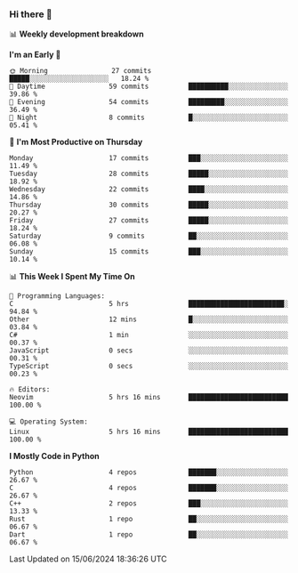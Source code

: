 ### Hi there 👋

📊 **Weekly development breakdown**
<!--START_SECTION:waka-->
**I'm an Early 🐤** 

```text
🌞 Morning                27 commits          █████░░░░░░░░░░░░░░░░░░░░   18.24 % 
🌆 Daytime                59 commits          ██████████░░░░░░░░░░░░░░░   39.86 % 
🌃 Evening                54 commits          █████████░░░░░░░░░░░░░░░░   36.49 % 
🌙 Night                  8 commits           █░░░░░░░░░░░░░░░░░░░░░░░░   05.41 % 
```
📅 **I'm Most Productive on Thursday** 

```text
Monday                   17 commits          ███░░░░░░░░░░░░░░░░░░░░░░   11.49 % 
Tuesday                  28 commits          █████░░░░░░░░░░░░░░░░░░░░   18.92 % 
Wednesday                22 commits          ████░░░░░░░░░░░░░░░░░░░░░   14.86 % 
Thursday                 30 commits          █████░░░░░░░░░░░░░░░░░░░░   20.27 % 
Friday                   27 commits          █████░░░░░░░░░░░░░░░░░░░░   18.24 % 
Saturday                 9 commits           ██░░░░░░░░░░░░░░░░░░░░░░░   06.08 % 
Sunday                   15 commits          ███░░░░░░░░░░░░░░░░░░░░░░   10.14 % 
```


📊 **This Week I Spent My Time On** 

```text
💬 Programming Languages: 
C                        5 hrs               ████████████████████████░   94.84 % 
Other                    12 mins             █░░░░░░░░░░░░░░░░░░░░░░░░   03.84 % 
C#                       1 min               ░░░░░░░░░░░░░░░░░░░░░░░░░   00.37 % 
JavaScript               0 secs              ░░░░░░░░░░░░░░░░░░░░░░░░░   00.31 % 
TypeScript               0 secs              ░░░░░░░░░░░░░░░░░░░░░░░░░   00.23 % 

🔥 Editors: 
Neovim                   5 hrs 16 mins       █████████████████████████   100.00 % 

💻 Operating System: 
Linux                    5 hrs 16 mins       █████████████████████████   100.00 % 
```

**I Mostly Code in Python** 

```text
Python                   4 repos             ███████░░░░░░░░░░░░░░░░░░   26.67 % 
C                        4 repos             ███████░░░░░░░░░░░░░░░░░░   26.67 % 
C++                      2 repos             ███░░░░░░░░░░░░░░░░░░░░░░   13.33 % 
Rust                     1 repo              ██░░░░░░░░░░░░░░░░░░░░░░░   06.67 % 
Dart                     1 repo              ██░░░░░░░░░░░░░░░░░░░░░░░   06.67 % 
```




 Last Updated on 15/06/2024 18:36:26 UTC
<!--END_SECTION:waka-->
<!--
**R-enanVieira/R-enanVieira** is a ✨ _special_ ✨ repository because its `README.md` (this file) appears on your GitHub profile.

Here are some ideas to get you started:

- 🔭 I’m currently working on ...
- 🌱 I’m currently learning ...
- 👯 I’m looking to collaborate on ...
- 🤔 I’m looking for help with ...
- 💬 Ask me about ...
- 📫 How to reach me: ...
- 😄 Pronouns: ...
- ⚡ Fun fact: ...
-->
